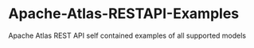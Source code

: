 # Apache-Atlas-RESTAPI-Examples
Apache Atlas REST API self contained examples of all supported models
